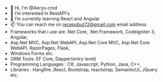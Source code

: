 - 👋 Hi, I’m @Aerys-cmd
- 👀 I’m interested in RestAPI's
- 🌱 I’m currently learning React and Angular
- 📫 You can reach me on recepobut72@gmail.com email address 
-  Frameworks that i use are .Net Core, .Net Framework, Codeigniter 3, Angular,
-  Asp.Net MVC, Asp.Net WebAPI, Asp.Net Core MVC, Asp.Net Core WebAPI, RazorPages, Flask,
-  Windows Forms etc.
-  ORM Tools: EF Core, Dapper(entry level)
-  Programming Languages : C#, Javascript, Python, Java, C++,
-  Libraries : Hangfire ,React, Bootstrap, reactstrap, SemanticUI, JQuery etc.

